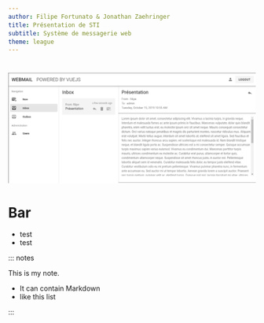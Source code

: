 ```yaml
---
author: Filipe Fortunato & Jonathan Zaehringer
title: Présentation de STI
subtitle: Système de messagerie web
theme: league
---
```

# 
 ![](assets/img/presentation.png)

# Bar
* test
* test

::: notes

This is my note.

- It can contain Markdown
- like this list

:::
